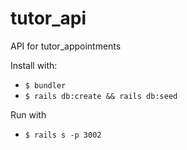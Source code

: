 # tutor_api
API for tutor_appointments

Install with:

- `$ bundler`
- `$ rails db:create && rails db:seed`

Run with

- `$ rails s -p 3002`
